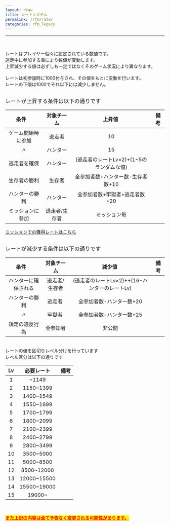 ```yaml
---
layout: draw
title: レートシステム
permalink: /rfm/rate/
categories: rfm_legacy
---
```


<hr><p><br>
</p>
<p>レートはプレイヤー個々に設定されている数値です。<br>
逃走中に参加する事により数値が変動します。<br>
上昇減少する値は必ずしも一定ではなくそのゲーム状況により異なります。<br>
<br>
レートは初参加時に1000付与され、その値をもとに変動を行います。<br>
レートの下限は1000でそれ以下には減少しません。<br>
<br>
</p>
<span style="font-size:120%;">レートが上昇する条件は以下の通りです</span><br>

| 条件      | 対象チーム | 上昇値  | 備考 |
| :-----------: |:-------------:| :-----:|:----: |
| ゲーム開始時に参加 | 逃走者 |10 | |
| 〃 | ハンター | 15 ||
| 逃走者を確保 | ハンター | (逃走者のレートLv×2)+(1~5のランダムな値) ||
| 生存者の勝利 | 生存者 | 全参加者数+ハンター数-生存者数+10||
| ハンターの勝利 | ハンター | 全参加者数+牢獄者+逃走者数+20||
| ミッションに参加 | 逃走者/生存者 | ミッション毎 ||

[ミッションでの獲得レートはこちら]({{site.baseurl}}/rfm/rate/mission)<br/>

<br><span style="font-size:120%;">レートが減少する条件は以下の通りです</span><br>

| 条件      | 対象チーム | 減少値  | 備考 |
| :-----------: |:-------------:| :-----:|:----: |
| ハンターに確保される | 逃走者/生存者 |(逃走者のレートLv×2)++(16-ハンターのレートLv) | |
| ハンターの勝利 | 逃走者 | 全参加者数-ハンター数+20 ||
| 〃 | 牢獄者 | 全参加者数-ハンター数+25 ||
| 規定の違反行為 | 全参加者 | 非公開 ||

<br>
レートの値を区切りレベル分けを行っています<br>
レベル区分は以下の通りです<br>

|Lv|必要レート|備考|
| :-----------: |:-------------:| :-----:|
|1| ~1149||
|2| 1150~1399||
|3| 1400~1549||
|4| 1550~1699||
|5| 1700~1799||
|6| 1800~2099||
|7| 2100~2399||
|8| 2400~2799||
|9| 2800~3499||
|10| 3500~5000||
|11| 5000~8500||
|12| 8500~12000||
|13| 12000~15500||
|14| 15500~19000||
|15| 19000~||

<br>

<span style="text-decoration:underline;background-color:rgb(255,255,0);"><strong><span style="color:rgb(255,0,0);text-decoration:underline;">また上記の内容は全て予告なく変更される可能性があります。<br>
<br>
